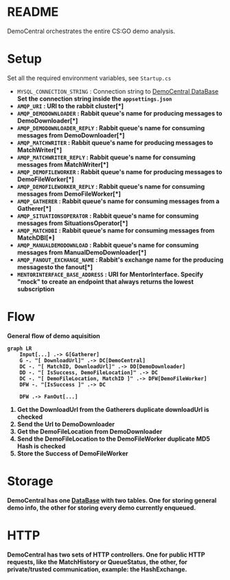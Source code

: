 ﻿# README

DemoCentral orchestrates the entire CS:GO demo analysis. 

# Setup
Set all the required environment variables, see `Startup.cs`  

- `MYSQL_CONNECTION_STRING` : Connection string to [DemoCentral DataBase](/DataBase/README.md)
		<b> Set the connection string inside the `appsettings.json`
- `AMQP_URI` : URI to the rabbit cluster[*]
- `AMQP_DEMODOWNLOADER` : Rabbit queue's name for producing messages to DemoDownloader[*]
- `AMQP_DEMODOWNLOADER_REPLY` : Rabbit queue's name for consuming messages from DemoDownloader[*] 
- `AMQP_MATCHWRITER` : Rabbit queue's name for producing messages to MatchWriter[*] 
- `AMQP_MATCHWRITER_REPLY` : Rabbit queue's name for consuming messages from MatchWriter[*] 
- `AMQP_DEMOFILEWORKER` : Rabbit queue's name for producing messages to DemoFileWorker[*]
- `AMQP_DEMOFILEWORKER_REPLY` : Rabbit queue's name for consuming messages from DemoFileWorker[*]
- `AMQP_GATHERER` : Rabbit queue's name for consuming messages from a Gatherer[*]
- `AMQP_SITUATIONSOPERATOR` : Rabbit queue's name for consuming messages from SituationsOperator[*]
- `AMQP_MATCHDBI` :  Rabbit queue's name for consuming messages from MatchDBI[*]
- `AMQP_MANUALDEMODOWNLOAD` : Rabbit queue's name for consuming messages from ManualDemoDownloader[*]
- `AMQP_FANOUT_EXCHANGE_NAME` : Rabbit's exchange name for the producing messagesto the fanout[*]
- `MENTORINTERFACE_BASE_ADDRESS` : URI for MentorInterface. Specify "mock" to create an endpoint that always returns the lowest subscription


# Flow
General flow of demo aquisition 

```mermaid
graph LR
	Input[...] .-> G[Gatherer]
	G -. "[ DownloadUrl]" .-> DC[DemoCentral]
    DC -. "[ MatchID, DownloadUrl]" .-> DD[DemoDownloader]
	DD -. "[ IsSuccess, DemoFileLocation]" .-> DC
    DC -. "[ DemoFileLocation, MatchID ]" .-> DFW[DemoFileWorker]
    DFW -. "[IsSuccess ]" .-> DC
    
    DFW .-> FanOut[...]
```

1. Get the DownloadUrl from the Gatherers
	<b> duplicate downloadUrl is checked
2. Send the Url to DemoDownloader
3. Get the DemoFileLocation from DemoDownloader
4. Send the DemoFileLocation to the DemoFileWorker
	<b> duplicate MD5 Hash is checked
5. Store the Success of DemoFileWorker

# Storage
DemoCentral has one [DataBase](/DataBase/README.md) with two tables.
One for storing general demo info, the other for storing every demo currently enqueued.

# HTTP 
DemoCentral has two sets of HTTP controllers.
One for public HTTP requests, like the MatchHistory or QueueStatus, the other, for private/trusted communication, example: the HashExchange.  
